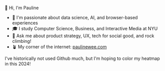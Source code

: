 👋 Hi, I'm Pauline
- 🔭 I'm passionate about data science, AI, and browser-based experiences
- 🎓 I study Computer Science, Business, and Interactive Media at NYU
- 💬 Ask me about product strategy, UX, tech for social good, and rock climbing!
- 🪴 My corner of the internet: [paulinewee.com](paulinewee.com)

I've historically not used Github much, but I'm hoping to color my heatmap in this 2024!
